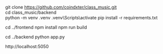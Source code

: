 git clone https://github.com/coindxter/class_music.git \
cd class_music/backend \
python -m venv .venv
.venv\Scripts\activate
pip install -r requirements.txt

cd ../frontend
npm install
npm run build

cd ../backend
python app.py

http://localhost:5050